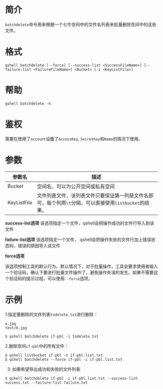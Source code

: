 # 简介

`batchdelete`命令用来根据一个七牛空间中的文件名列表来批量删除空间中的这些文件。

# 格式

```
qshell batchdelete [--force] [--success-list <SuccessFileName>] [--failure-list <FailureFileName>] <Bucket> [-i <KeyListFile>]
```

# 帮助
```
qshell batchdelete -h
```

# 鉴权

需要在使用了`account`设置了`AccessKey`, `SecretKey`和`Name`的情况下使用。

# 参数

|参数名|描述|
|---------|-----------|
|Bucket|空间名，可以为公开空间或私有空间|
|KeyListFile|文件列表文件，该列表文件只要保证第一列是文件名即可，每个列用`\t`分隔，可以直接使用`listbucket`的结果。|

**success-list选项**
该选项指定一个文件，qshell会把操作成功的文件行导入到该文件

**failure-list选项**
该选项指定一个文件， qshell会把操作失败的文件行加上错误状态码，错误的原因导入该文件

**force选项**

该选项控制工具的默认行为。默认情况下，对于批量操作，工具会要求使用者输入一个验证码，确认下要进行批量文件操作了，避免操作失误的发生。如果不需要这个验证码的提示过程，可以使用`--force`选项。

# 示例

1.指定要删除的文件列表`todelete.txt`进行删除：

```
a.jpg
test/b.jpg
```

```
$ qshell batchdelete if-pbl -i todelete.txt
```

2.删除空间`if-pbl`中的所有文件：

```
$ qshell listbucket if-pbl -o if-pbl.list.txt
$ qshell batchdelete --force if-pbl -i if-pbl.list.txt
```

3. 如果希望导出成功和失败的文件列表

```
$ qshell batchdelete if-pbl -i if-pbl.list.txt --success-list success.txt --failure-list failure.txt
```
